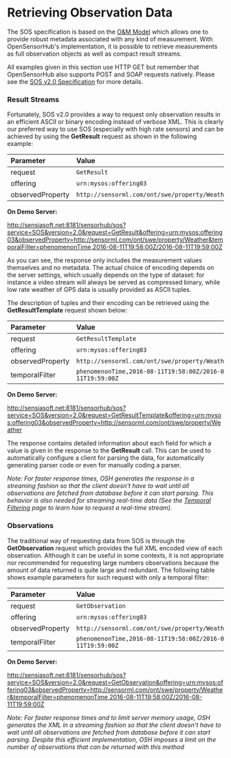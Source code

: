 Retrieving Observation Data
===

The SOS specification is based on the [O&M Model](http://www.opengeospatial.org/standards/om) which allows one to provide robust metadata associated with any kind of measurement. With OpenSensorHub's implementation, it is possible to retrieve measurements as full observation objects as well as compact result streams.

All examples given in this section use HTTP GET but remember that OpenSensorHub also supports POST and SOAP requests natively. Please see the [SOS v2.0 Specification](http://www.opengeospatial.org/standards/sos) for more details.


### Result Streams

Fortunately, SOS v2.0 provides a way to request only observation results in an efficient ASCII or binary encoding instead of verbose XML. This is clearly our preferred way to use SOS (especially with high rate sensors) and can be achieved by using the **GetResult** request as shown in the following example:

| **Parameter** | **Value** |
|:--------------|:----------|
| request | `GetResult` |
| offering | `urn:mysos:offering03` |
| observedProperty | `http://sensorml.com/ont/swe/property/Weather` |

**On Demo Server:**

<http://sensiasoft.net:8181/sensorhub/sos?service=SOS&version=2.0&request=GetResult&offering=urn:mysos:offering03&observedProperty=http://sensorml.com/ont/swe/property/Weather&temporalFilter=phenomenonTime,2016-08-11T19:58:00Z/2016-08-11T19:59:00Z>

As you can see, the response only includes the measurement values themselves and no metadata. The actual choice of encoding depends on the server settings, which usually depends on the type of dataset: for instance a video stream will always be served as compressed binary, while low rate weather of GPS data is usually provided as ASCII tuples.

The description of tuples and their encoding can be retrieved using the **GetResultTemplate** request shown below:

| **Parameter** | **Value** |
|:--------------|:----------|
| request | `GetResultTemplate` |
| offering | `urn:mysos:offering03` |
| observedProperty | `http://sensorml.com/ont/swe/property/Weather` |
| temporalFilter | `phenomenonTime,2016-08-11T19:58:00Z/2016-08-11T19:59:00Z` |

**On Demo Server:**

<http://sensiasoft.net:8181/sensorhub/sos?service=SOS&version=2.0&request=GetResultTemplate&offering=urn:mysos:offering03&observedProperty=http://sensorml.com/ont/swe/property/Weather>

The response contains detailed information about each field for which a value is given in the response to the **GetResult** call. This can be used to automatically configure a client for parsing the data, for automatically generating parser code or even for manually coding a parser.

*Note: For faster response times, OSH generates the response in a streaming fashion so that the client doesn't have to wait until all observations are fetched from database before it can start parsing. This behavior is also needed for streaming real-time data (See the [Temporal Filtering](time-filter.md) page to learn how to request a real-time stream).*


### Observations

The traditional way of requesting data from SOS is through the **GetObservation** request which provides the full XML encoded view of each observation. Although it can be useful in some contexts, it is not appropriate nor recommended for requesting large numbers observations because the amount of data returned is quite large and redundant. The following table shows example parameters for such request with only a temporal filter:

| **Parameter** | **Value** |
|:--------------|:----------|
| request | `GetObservation` |
| offering | `urn:mysos:offering03` |
| observedProperty | `http://sensorml.com/ont/swe/property/Weather` |
| temporalFilter | `phenomenonTime,2016-08-11T19:58:00Z/2016-08-11T19:59:00Z` |

**On Demo Server:**

<http://sensiasoft.net:8181/sensorhub/sos?service=SOS&version=2.0&request=GetObservation&offering=urn:mysos:offering03&observedProperty=http://sensorml.com/ont/swe/property/Weather&temporalFilter=phenomenonTime,2016-08-11T19:58:00Z/2016-08-11T19:59:00Z>

*Note: For faster response times and to limit server memory usage, OSH generates the XML in a streaming fashion so that the client doesn't have to wait until all observations are fetched from database before it can start parsing. Despite this efficient implementation, OSH imposes a limit on the number of observations that can be returned with this method*
